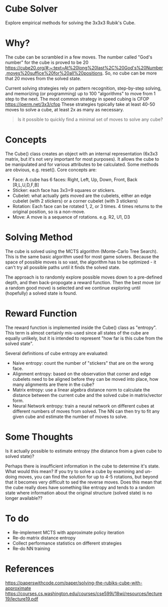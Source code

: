 # Cube Solver
Explore empirical methods for solving the 3x3x3 Rubik's Cube.

# Why?
The cube can be scrambled in a few moves.  The number called "God's number" for the cube is proved to be 20 https://cube20.org/#:~:text=At%20long%20last%2C%20God's%20Number,moves%20suffice%20for%20all%20positions.
So, no cube can be more that 20 moves from the solved state.

Current solving strategies rely on pattern recognition, step-by-step solving, and memorizing (or programming) up to 100 "algorithms" to move from 1 step to the next.  The most common strategy in speed cubing is CFOP https://jperm.net/3x3/cfop
These strategies typically take at least 40-50 moves to solve a cube, at least 2x as many as necessary.

> Is it possible to quickly find a minimal set of moves to solve any cube?
# Concepts
The Cube() class creates an object with an internal representation (6x3x3 matrix, but it's not very important for most purposes).  It allows the cube to be manipulated and for various attributes to be calculated.  Some methods are obvious, e.g. reset().  Core concepts are:
* Face: A cube has 6 faces: Right, Left, Up, Down, Front, Back [R,L,U,D,F,B]
* Sticker: each face has 3x3=9 squares or stickers.
* Cubelet: what actually gets moved are the cubelets, either an edge cubelet (with 2 stickers) or a corner cubelet (with 3 stickers)
* Rotation: Each face can be rotated 1, 2, or 3 times.  4 times returns to the original position, so is a non-move.
* Move: A move is a sequence of rotations.  e.g. R2, U1, D3
# Solving Method
The cube is solved using the MCTS algorithm (Monte-Carlo Tree Search).  This is the same basic algorithm used for most game solvers.
Because the space of possible moves is so vast, the algorithm has to be optimized - it can't try all possible paths until it finds the solved state.

The approach is to randomly explore possible moves down to a pre-defined depth, and then back-propogate a reward function.  Then the best move (or a random good move) is selected and we continue exploring until (hopefully) a solved state is found.
# Reward Function
The reward function is implemented inside the Cube() class as "entropy".  This term is almost certainly mis-used since all states of the cube are equally unlikely, but it is intended to represent "how far is this cube from the solved state".

Several definitions of cube entropy are evaluated:
* Naive entropy: count the number of "stickers" that are on the wrong face.
* Alignment entropy: based on the observation that corner and edge cubelets need to be aligned before they can be moved into place, how many alignments are there in the cube?
* Matrix entropy: use a linear algebra distance norm to calculate the distance between the current cube and the solved cube in matrix/vector form.
* Neural Network entropy: train a neural network on different cubes at different numbers of moves from solved.  The NN can then try to fit any given cube and estimate the number of moves to solve.

# Some Thoughts
Is it actually possible to estimate entropy (the distance from a given cube to solved state)?

Perhaps there is insufficient information in the cube to determine it's state.  What would this mean?  If you try to solve a cube by examining and un-doing moves, you can find the solution for up to 4-5 rotations, but beyond that it becomes very difficult to sed the reverse moves.  Does this mean that the cube really does have something like entropy and tends to a random state where information about the original structure (solved state) is no longer available??

# To do
* Re-implement MCTS with approximate policy iteration
* Re-do matrix distance entropy
* Collect performance statistics on different strategies
* Re-do NN training

# References
https://paperswithcode.com/paper/solving-the-rubiks-cube-with-approximate
https://courses.cs.washington.edu/courses/cse599i/18wi/resources/lecture19/lecture19.pdf
